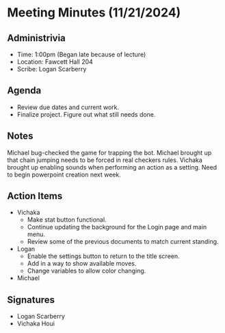 # Meeting Minutes (11/21/2024)

## Administrivia
* Time: 1:00pm (Began late because of lecture)<br>
* Location: Fawcett Hall 204
* Scribe: Logan Scarberry


## Agenda
* Review due dates and current work.
* Finalize project. Figure out what still needs done.

## Notes
Michael bug-checked the game for trapping the bot.
Michael brought up that chain jumping needs to be forced in real checkers rules.
Vichaka brought up enabling sounds when performing an action as a setting.
Need to begin powerpoint creation next week.

## Action Items
* Vichaka
  * Make stat button functional. 
  * Continue updating the background for the Login page and main menu.
  * Review some of the previous documents to match current standing.
* Logan
  * Enable the settings button to return to the title screen.
  * Add in a way to show available moves.
  * Change variables to allow color changing.
* Michael
 

## Signatures
* Logan Scarberry
* Vichaka Houi

